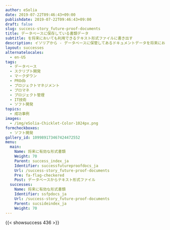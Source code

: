 ```yaml
---
author: eSolia
date: 2019-07-22T09:46:43+09:00
publishdate: 2019-07-22T09:46:43+09:00
draft: false
slug: success-story_future-proof-documents
title: データベースに保存している書類データ
subtitle: を将来においても利用できるテキスト形式ファイルに書き出す
description: イソリアから - データベースに保管してあるドキュメントデータを将来においても有効なテキストファイルへ定期的に書き出しするスクリプト開発を行った。
layout: successes
alternatelocales:
  - en-US
tags:
  - データベース
  - スクリプト開発
  - マークダウン
  - PROdb
  - プロジェクトマネジメント
  - プロマネ
  - プロジェクト管理
  - IT技術
  - ソフト開発
topics:
  - 成功事例
images:  
  - /img/eSolia-Chicklet-Color-1024px.png
formcheckboxes:
  - ソフト開発
gallery_id: 109989173467424472552
menu:
  main:
    Name: 将来に有効な形式書類
    Weight: 70
    Parent: success_index_ja
    Identifier: successfutureproofdocs_ja
    Url: /success-story_future-proof-documents
    Pre: fa-flag-checkered
    Post: データベースからテキスト形式ファイル
  successes:
    Name: 将来に有効な形式書類
    Identifier: ssfpdocs_ja
    Url: /success-story_future-proof-documents
    Parent: sucsideindex_ja
    Weight: 70
---
```


{{< showsuccess 436 >}}

